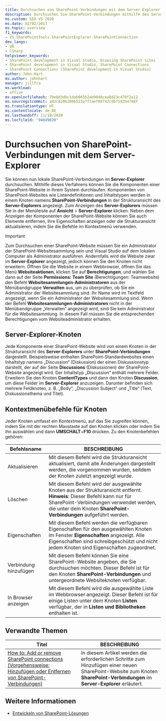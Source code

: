 ```yaml
---
title: Durchsuchen von SharePoint-Verbindungen mit dem Server-Explorer | Microsoft-Dokumentation
description: Durchsuchen Sie SharePoint-Verbindungen mithilfe des Server-Explorers. Hier erfahren Sie mehr über Server-Explorer-Knoten und Befehle für Knotenkontextmenüs.
ms.custom: SEO-VS-2020
ms.date: 02/02/2017
ms.topic: overview
f1_keywords:
- VS.SharePointTools.SharePointExplorer.SharePointConnection
dev_langs:
- VB
- CSharp
helpviewer_keywords:
- SharePoint development in Visual Studio, browsing SharePoint sites
- SharePoint development in Visual Studio, SharePoint Connections
- SharePoint Connections [SharePoint development in Visual Studio]
author: John-Hart
ms.author: johnhart
manager: jillfra
ms.workload:
- office
ms.openlocfilehash: 79e8d3dbc1dab865b2ab9048cea8d13c478f2a12
ms.sourcegitcommit: ad2c820b280b523a7f7aef89742cdb719354748f
ms.translationtype: HT
ms.contentlocale: de-DE
ms.lasthandoff: 11/18/2020
ms.locfileid: "94849830"
---
```

# <a name="browse-sharepoint-connections-by-using-server-explorer"></a>Durchsuchen von SharePoint-Verbindungen mit dem Server-Explorer
  Sie können nun lokale SharePoint-Verbindungen im **Server-Explorer** durchsuchen. Mithilfe dieses Verfahrens können Sie die Komponenten einer SharePoint-Website in Ihrem System durchlaufen. Komponenten von SharePoint-Websites wie Listendefinitionen und Inhaltstypen werden in einem Knoten namens **SharePoint-Verbindungen** in der Strukturansicht des **Server-Explorers** angezeigt. Zum Anzeigen des **Server-Explorers** müssen Sie in der Menüleiste auf **Ansicht** > **Server-Explorer** klicken. Neben dem Anzeigen der Komponenten der SharePoint-Website können Sie auch Elemente entfernen, ihre Eigenschaften anzeigen oder die Strukturansicht aktualisieren, indem Sie die Befehle im Kontextmenü verwenden.

> [!IMPORTANT]
> Zum Durchsuchen einer SharePoint-Website müssen Sie ein Administrator der SharePoint-Websitesammlung sein und Visual Studio auf dem lokalen Computer als Administrator ausführen. Andernfalls wird die Website zwar im **Server-Explorer** angezeigt, jedoch können Sie den Knoten nicht erweitern. Öffnen Sie die Website in einem Webbrowser, öffnen Sie das Menü **Websiteaktionen**, klicken Sie auf **Berechtigungen**, und wählen Sie dann auf der Seite **Permissions: Team Site** (Berechtigungen: Teamwebsite) den Befehl **Websitesammlungen-Administratoren** aus der Menübandgruppe **Verwalten** aus, um zu überprüfen, ob Sie ein Administrator der Websitesammlung sind. Ihr Name wird im Textfeld angezeigt, wenn Sie ein Administrator der Websitesammlung sind. Wenn der Befehl **Websitesammlungen-Administratoren** nicht in der Menübandgruppe „Verwalten“ angezeigt wird, sind Sie kein Administrator für die Websitesammlung. In diesem Fall müssen Sie die entsprechenden Berechtigungen vom Websiteadministrator erhalten.

## <a name="server-explorer-nodes"></a>Server-Explorer-Knoten
 Jede Komponente einer SharePoint-Website wird von einem Knoten in der Strukturansicht des **Server-Explorers** unter **SharePoint-Verbindungen** dargestellt. Beispielsweise enthalten SharePoint-Standardwebsites einen Inhaltstyp namens „Discussion“ (Diskussion) der einen Diskussionstyp darstellt, der auf der Seite **Discussions** (Diskussionen) der SharePoint-Website angezeigt wird. Der Inhaltstyp „Discussion“ enthält mehrere Felder. Erweitern Sie den Knoten **ContentTypes** und dann den Knoten **Discussion**, um diese Felder im **Server-Explorer** anzuzeigen. Darunter befinden sich mehrere Feldknoten, z. B. „Body“, „Discussion Subject“ und „Title“ (Text, Diskussionsthema und Titel).

## <a name="node-shortcut-menu-commands"></a>Kontextmenübefehle für Knoten
 Jeder Knoten umfasst ein Kontextmenü, auf das Sie zugreifen können, indem Sie mit der rechten Maustaste auf den Knoten klicken oder indem Sie ihn auswählen und dann **UMSCHALT**+**F10** drücken. Zu den Knotenbefehlen gehören:

|Befehlsname|BESCHREIBUNG|
|------------------|-----------------|
|Aktualisieren|Mit diesem Befehl wird die Strukturansicht aktualisiert, damit alle Änderungen dargestellt werden, die vorgenommen wurden, seitdem der Knoten zuletzt angezeigt wurde.|
|Löschen|Mit diesem Befehl wird der ausgewählte Knoten aus der Strukturansicht entfernt. **Hinweis**:  Dieser Befehl kann nur für SharePoint-Verbindungen verwendet werden, die unter dem Knoten **SharePoint-Verbindungen** aufgeführt werden.|
|Eigenschaften|Mit diesem Befehl werden die verfügbaren Eigenschaften für den ausgewählten Knoten im Fenster **Eigenschaften** angezeigt. Alle Eigenschaften sind schreibgeschützt und nicht jedem Knoten sind Eigenschaften zugeordnet.|
|Verbindung hinzufügen|Mit diesem Befehl können Sie eine SharePoint-Website angeben, die Sie durchsuchen möchten. Dieser Befehl ist für den Knoten **SharePoint-Verbindungen** und untergeordnete Websiteknoten verfügbar.|
|In Browser anzeigen|Mit diesem Befehl wird die ausgewählte Liste im Webbrowser angezeigt. Dieser Befehl ist für einige Listen unter dem Knoten **Listen** verfügbar, der in **Listen und Bibliotheken** enthalten ist.|

## <a name="related-topics"></a>Verwandte Themen

|Titel|BESCHREIBUNG|
|-----------|-----------------|
|[How to: Add or remove SharePoint connections (Vorgehensweise: Hinzufügen oder Entfernen von SharePoint-Verbindungen)](../sharepoint/how-to-add-or-remove-sharepoint-connections.md)|In diesem Artikel werden die erforderlichen Schritte zum Hinzufügen einer neuen SharePoint-Website zum Knoten **SharePoint-Verbindungen** im **Server-Explorer** erläutert.|

## <a name="see-also"></a>Weitere Informationen
- [Entwickeln von SharePoint-Lösungen](../sharepoint/developing-sharepoint-solutions.md)
